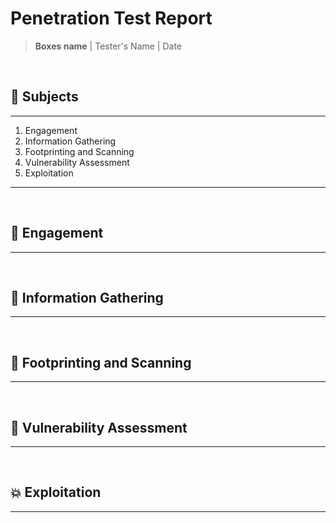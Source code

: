 # Penetration Test Report
>**Boxes name** |  Tester's Name | Date

<div style="page-break-after: always; visibility: hidden;">\pagebreak</div>

## 📖 Subjects
---

1) Engagement 
2) Information Gathering 
3) Footprinting and Scanning
4) Vulnerability Assessment
5) Exploitation

---
<div style="page-break-after: always; visibility: hidden;">\pagebreak</div>

## 📃 Engagement
---

<div style="page-break-after: always; visibility: hidden;">\pagebreak</div>

## 🔎 Information Gathering
---

<div style="page-break-after: always; visibility: hidden;">\pagebreak</div>

## 👣 Footprinting and Scanning
---

<div style="page-break-after: always; visibility: hidden;">\pagebreak</div>

## 🐞 Vulnerability Assessment
---

<div style="page-break-after: always; visibility: hidden;">\pagebreak</div>

## 💥 Exploitation
---
